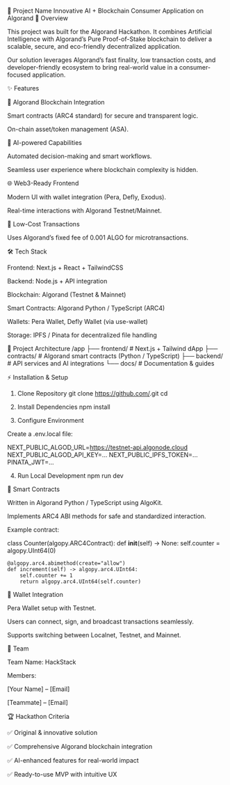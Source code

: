 🚀 Project Name
Innovative AI + Blockchain Consumer Application on Algorand
📖 Overview

This project was built for the Algorand Hackathon. It combines Artificial Intelligence with Algorand’s Pure Proof-of-Stake blockchain to deliver a scalable, secure, and eco-friendly decentralized application.

Our solution leverages Algorand’s fast finality, low transaction costs, and developer-friendly ecosystem to bring real-world value in a consumer-focused application.

✨ Features

🔗 Algorand Blockchain Integration

Smart contracts (ARC4 standard) for secure and transparent logic.

On-chain asset/token management (ASA).

🤖 AI-powered Capabilities

Automated decision-making and smart workflows.

Seamless user experience where blockchain complexity is hidden.

🌐 Web3-Ready Frontend

Modern UI with wallet integration (Pera, Defly, Exodus).

Real-time interactions with Algorand Testnet/Mainnet.

💸 Low-Cost Transactions

Uses Algorand’s fixed fee of 0.001 ALGO for microtransactions.

🛠 Tech Stack

Frontend: Next.js + React + TailwindCSS

Backend: Node.js + API integration

Blockchain: Algorand (Testnet & Mainnet)

Smart Contracts: Algorand Python / TypeScript (ARC4)

Wallets: Pera Wallet, Defly Wallet (via use-wallet)

Storage: IPFS / Pinata for decentralized file handling

📂 Project Architecture
/app
  ├── frontend/         # Next.js + Tailwind dApp
  ├── contracts/        # Algorand smart contracts (Python / TypeScript)
  ├── backend/          # API services and AI integrations
  └── docs/             # Documentation & guides

⚡️ Installation & Setup
1. Clone Repository
git clone https://github.com/<your-repo>.git
cd <your-repo>

2. Install Dependencies
npm install

3. Configure Environment

Create a .env.local file:

NEXT_PUBLIC_ALGOD_URL=https://testnet-api.algonode.cloud
NEXT_PUBLIC_ALGOD_API_KEY=...
NEXT_PUBLIC_IPFS_TOKEN=...
PINATA_JWT=...

4. Run Local Development
npm run dev

🔐 Smart Contracts

Written in Algorand Python / TypeScript using AlgoKit.

Implements ARC4 ABI methods for safe and standardized interaction.

Example contract:

class Counter(algopy.ARC4Contract):
    def __init__(self) -> None:
        self.counter = algopy.UInt64(0)

    @algopy.arc4.abimethod(create="allow")
    def increment(self) -> algopy.arc4.UInt64:
        self.counter += 1
        return algopy.arc4.UInt64(self.counter)

📱 Wallet Integration

Pera Wallet setup with Testnet.

Users can connect, sign, and broadcast transactions seamlessly.

Supports switching between Localnet, Testnet, and Mainnet.

👥 Team

Team Name: HackStack

Members:

[Your Name] – [Email]

[Teammate] – [Email]

🏆 Hackathon Criteria

✅ Original & innovative solution

✅ Comprehensive Algorand blockchain integration

✅ AI-enhanced features for real-world impact

✅ Ready-to-use MVP with intuitive UX
